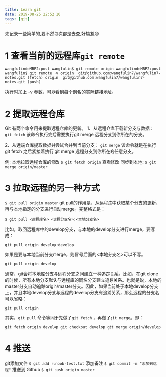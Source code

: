 ```yaml
---
title: Learn git
date: 2019-08-25 22:52:10
tags: [git]
---
```

先记录一些简单的,要不然每次都是去查,好尴尬😅
# 1 查看当前的远程库`git remote`

`wangfulindeMBP2:post wangfulin$ git remote origin
wangfulindeMBP2:post wangfulin$ git remote -v
origin	git@github.com:wangfulin7/wangfulin7-notes.git (fetch)
origin	git@github.com:wangfulin7/wangfulin7-notes.git (push)`

执行时加上 -v 参数，可以看到每个别名的实际链接地址。

# 2 提取远程仓库
Git 有两个命令用来提取远程仓库的更新。
1、从远程仓库下载新分支与数据：
`git fetch`
该命令执行完后需要执行git merge 远程分支到你所在的分支。

2、从远端仓库提取数据并尝试合并到当前分支：
`git merge`
该命令就是在执行 git fetch 之后紧接着执行 git merge 远程分支到你所在的任意分支。

例:
本地拉取远程仓库的修改
`$ git fetch origin`
查看修改
同步到本地:
`$ git merge origin/master`

# 3 拉取远程的另一种方式
`$ git pull origin master`
git pull的作用是，从远程库中获取某个分支的更新，再与本地指定的分支进行自动merge。完整格式是：

`$ git pull <远程库名> <远程分支名>:<本地分支名>`

比如，取回远程库中的develop分支，与本地的develop分支进行merge，要写成：

`git pull origin develop:develop`

如果是要与本地当前分支merge，则冒号后面的<本地分支名>可以不写。

`git pull origin develop`

通常，git会将本地库分支与远程分支之间建立一种追踪关系。比如，在git clone的时候，所有本地分支默认与远程库的同名分支建立追踪关系。也就是说，本地的master分支自动追踪origin/master分支。因此，如果当前处于本地develop分支上，并且本地develop分支与远程的develop分支有追踪关系，那么远程的分支名可以省略：

`git pull origin`

其实，`git pull` 命令等同于先做了`git fetch` ，再做了`git merge`。即：

`git fetch origin develop
git checkout develop
git merge origin/develop
`

# 4 推送
git添加文件
`$ git add runoob-test.txt` 
添加备注 
`$ git commit -m "添加到远程"`
推送到 Github 
`$ git push origin master`   